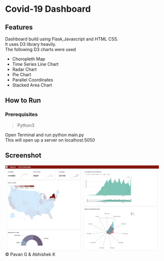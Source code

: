 # Covid-19 Dashboard
## Features
Dashboard build using Flask,Javascript and HTML CSS.  
It uses D3 library heavily.  
The following D3 charts were used
* Choropleth Map
* Time Series Line Chart 
* Radar Chart
* Pie Chart
* Parallel Coordinates
* Stacked Area Chart

## How to Run
### Prerequisites
>Python3

Open Terminal and run python main.py  
This will open up a server on localhost:5050

## Screenshot
<img src="static/img/dashboard-screenshot.png">
&copy; Pavan G & Abhishek K
